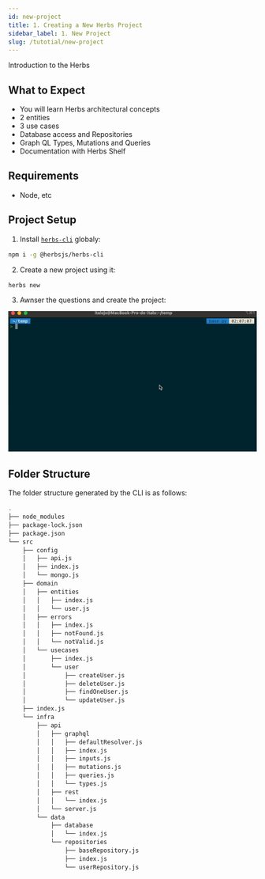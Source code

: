 ```yaml
---
id: new-project
title: 1. Creating a New Herbs Project
sidebar_label: 1. New Project
slug: /tutotial/new-project
---
```


Introduction to the Herbs

## What to Expect

- You will learn Herbs architectural concepts
- 2 entities
- 3 use cases
- Database access and Repositories
- Graph QL Types, Mutations and Queries
- Documentation with Herbs Shelf

## Requirements

- Node, etc

## Project Setup

1. Install [`herbs-cli`](https://github.com/herbsjs/herbs-cli) globaly:

```sh
npm i -g @herbsjs/herbs-cli 
```

2. Create a new project using it:

```sh
herbs new
```

3. Awnser the questions and create the project:

![](../../static/assets/herbs-new.gif)

## Folder Structure

The folder structure generated by the CLI is as follows:

```sh
.
├── node_modules
├── package-lock.json
├── package.json
└── src
    ├── config
    │   ├── api.js
    │   ├── index.js
    │   └── mongo.js
    ├── domain
    │   ├── entities
    │   │   ├── index.js
    │   │   └── user.js
    │   ├── errors
    │   │   ├── index.js
    │   │   ├── notFound.js
    │   │   └── notValid.js
    │   └── usecases
    │       ├── index.js
    │       └── user
    │           ├── createUser.js
    │           ├── deleteUser.js
    │           ├── findOneUser.js
    │           └── updateUser.js
    ├── index.js
    └── infra
        ├── api
        │   ├── graphql
        │   │   ├── defaultResolver.js
        │   │   ├── index.js
        │   │   ├── inputs.js
        │   │   ├── mutations.js
        │   │   ├── queries.js
        │   │   └── types.js
        │   ├── rest
        │   │   └── index.js
        │   └── server.js
        └── data
            ├── database
            │   └── index.js
            └── repositories
                ├── baseRepository.js
                ├── index.js
                └── userRepository.js
```
